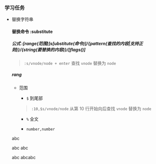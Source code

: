 ### 学习任务

- 替换字符串 

  #### 替换命令 :substitute

    ##### 公式 :[range(范围)]s[ubstitute(命令)]/{pattern(查找的内容|支持正则)}/{string(要替换的内容)}/[flags()]
      
    > `:s/vnode/node + enter` 查找 `vnode` 替换为 `node`


  ##### rang

    - 范围

      - `$` 到尾部
      > `:10,$s/vnode/node` 从第 10 行开始向后查找 `vnode` 替换为 `node`

      - `%` 全文
      
      - `number,number`

    abc
  
    abc abc

    abc abcabc